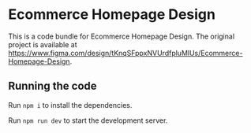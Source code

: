
  # Ecommerce Homepage Design

  This is a code bundle for Ecommerce Homepage Design. The original project is available at https://www.figma.com/design/tKnqSFppxNVUrdfpluMlUs/Ecommerce-Homepage-Design.

  ## Running the code

  Run `npm i` to install the dependencies.

  Run `npm run dev` to start the development server.
  